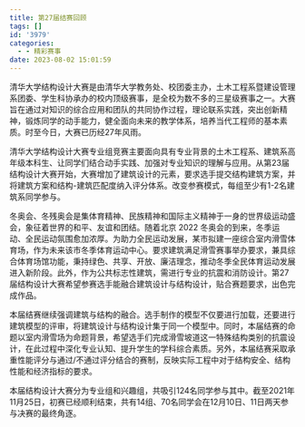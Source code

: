 ```yaml
---
title: 第27届结赛回顾
tags: []
id: '3979'
categories:
  - - 精彩赛事
date: 2023-08-02 15:01:59
---
```


清华大学结构设计大赛是由清华大学教务处、校团委主办，土木工程系暨建设管理系团委、学生科协承办的校内顶级赛事，是全校为数不多的三星级赛事之一。大赛旨在通过对知识的综合应用和团队的共同协作过程，理论联系实践，突出创新精神，锻炼同学的动手能力，健全面向未来的教学体系，培养当代工程师的基本素质。时至今日，大赛已历经27年风雨。

清华大学结构设计大赛专业组竞赛主要面向具有专业背景的土木工程系、建筑系高年级本科生、让同学们结合动手实践、加强对专业知识的理解与应用。从第23届结构设计大赛开始，大赛增加了建筑设计的元素，要求选手提交结构建筑方案，并将建筑方案和结构-建筑匹配度纳入评分体系。改变参赛模式，每组至少有1-2名建筑系同学参与。

冬奥会、冬残奥会是集体育精神、民族精神和国际主义精神于一身的世界级运动盛会，象征着世界的和平、友谊和团结。随着北京 2022 冬奥会的到来，冬季运动、全民运动氛围愈加浓厚。为助力全民运动发展，某市拟建一座综合室内滑雪体育场，作为未来该市冬季体育运动中心。要求建筑满足滑雪赛事举办要求，兼具综合体育场馆功能，秉持绿色、共享、开放、廉洁理念，推动冬季全民体育运动发展进入新阶段。此外，作为公共标志性建筑，需进行专业的抗震和消防设计。第27届结构设计大赛希望参赛选手能融合建筑设计与结构设计，贴合赛题要求，出色完成作品。

本届结赛继续强调建筑与结构的融合。选手制作的模型不仅要进行加载，还要进行建筑模型的评审，将建筑设计与结构设计集于同一个模型中。同时，本届结赛的命题以室内滑雪场为命题背景，希望选手们完成滑雪坡道这一特殊结构类别的抗震设计，在此过程中深化专业认知、提升学生的学科综合素质。另外，本届结赛采取承重性能评分与通过/不通过评分结合的赛制，反映实际工程中对于结构安全、结构性能和经济指标的要求。

本届结构设计大赛分为专业组和兴趣组，共吸引124名同学参与其中。截至2021年11月25日，初赛已经顺利结束，共有14组、70名同学会在12月10日、11日两天参与决赛的最终角逐。
